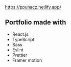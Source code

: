 https://ppuhacz.netlify.app/

## Portfolio made with

<ul>
  <li>React.js</li> 
  <li>TypeScript</li>
  <li>Sass</li>
  <li>Eslint</li>
  <li>Prettier</li>
  <li>Framer motion</li>
</ul>
